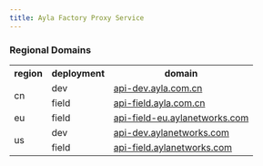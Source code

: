 ```yaml
---
title: Ayla Factory Proxy Service
---
```


### Regional Domains

<table class="key-value-table vertical-middle">
<tr>
<th>region</th>
<th>deployment</th>
<th>domain</th>
</tr>
<tr>
<td rowspan="2">cn</td>
<td>dev</td>
<td><a href="https://api-dev.ayla.com.cn" target="_blank">api-dev.ayla.com.cn</a></td>
</tr>
<tr>
<td>field</td>
<td><a href="https://api-field.ayla.com.cn" target="_blank">api-field.ayla.com.cn</a></td>
</tr>
<tr>
<td>eu</td>
<td>field</td>
<td><a href="https://api-field-eu.aylanetworks.com" target="_blank">api-field-eu.aylanetworks.com</a></td>
</tr>
<tr>
<td rowspan="2">us</td>
<td>dev</td>
<td><a href="https://api-dev.aylanetworks.com" target="_blank">api-dev.aylanetworks.com</a></td>
</tr>
<tr>
<td>field</td>
<td><a href="https://api-field.aylanetworks.com" target="_blank">api-field.aylanetworks.com</a></td>
</tr>
</table>